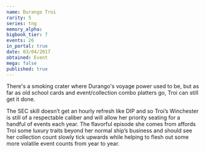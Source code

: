 ```yaml
---
name: Durango Troi
rarity: 5
series: tng
memory_alpha:
bigbook_tier: 7
events: 26
in_portal: true
date: 03/04/2017
obtained: Event
mega: false
published: true
---
```


There's a smoking crater where Durango's voyage power used to be, but as far as old school cards and event/collection combo platters go, Troi can still get it done.

The SEC skill doesn’t get an hourly refresh like DIP and so Troi’s Winchester is still of a respectable caliber and will allow her priority seating for a handful of events each year. The flavorful episode she comes from affords Troi some luxury traits beyond her normal ship’s business and should see her collection count slowly tick upwards while helping to flesh out some more volatile event counts from year to year.
